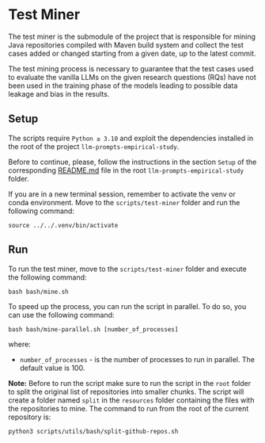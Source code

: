 # Test Miner

The test miner is the submodule of the project that is responsible for mining Java repositories compiled with Maven build system
and collect the test cases added or changed starting from a given date, up to the latest commit.

The test mining process is necessary to guarantee that the test cases used to evaluate the vanilla LLMs on the given research
questions (RQs) have not been used in the training phase of the models leading to possible data leakage and bias in the results.

## Setup

The scripts require `Python ≥ 3.10` and exploit the dependencies installed in the root of the project `llm-prompts-empirical-study`.

Before to continue, please, follow the instructions in the section `Setup` of the corresponding [README.md](../../README.md) file
in the root `llm-prompts-empirical-study` folder.

If you are in a new terminal session, remember to activate the venv or conda environment. Move to the `scripts/test-miner` folder and run the following command:

```shell
source ../../.venv/bin/activate
```

## Run

To run the test miner, move to the `scripts/test-miner` folder and execute the following command:

```shell
bash bash/mine.sh
```

To speed up the process, you can run the script in parallel. To do so, you can use the following command:

```shell
bash bash/mine-parallel.sh [number_of_processes]
```

where:

* `number_of_processes` - is the number of processes to run in parallel. The default value is 100.

**Note:** Before to run the script make sure to run the script in the `root` folder to split the original list of repositories
into smaller chunks. The script will create a folder named `split` in the `resources` folder containing the files with the
repositories to mine. The command to run from the root of the current repository is:

```shell
python3 scripts/utils/bash/split-github-repos.sh
```